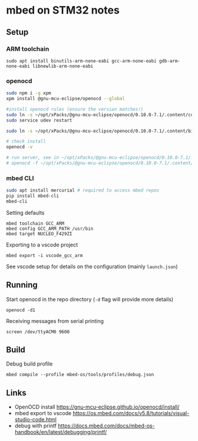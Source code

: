 # mbed on STM32 notes

## Setup

### ARM toolchain

`sudo apt install binutils-arm-none-eabi gcc-arm-none-eabi gdb-arm-none-eabi libnewlib-arm-none-eabi`

### openocd

```sh
sudo npm i -g xpm
xpm install @gnu-mcu-eclipse/openocd --global

#install openocd rules (ensure the version matches!)
sudo ln -s ~/opt/xPacks/@gnu-mcu-eclipse/openocd/0.10.0-7.1/.content/contrib/60-openocd.rules /etc/udev/rules.d/
sudo service udev restart

sudo ln -s ~/opt/xPacks/@gnu-mcu-eclipse/openocd/0.10.0-7.1/.content/bin/openocd /usr/bin/openocd

# check install
openocd -v

# run server, see in ~/opt/xPacks/@gnu-mcu-eclipse/openocd/0.10.0-7.1/.content/scripts/board to match yours eg
# openocd -f ~/opt/xPacks/@gnu-mcu-eclipse/openocd/0.10.0-7.1/.content/scripts/board/<name>.cfg

```

### mbed CLI

```sh
sudo apt install mercurial # required to access mbed repos
pip install mbed-cli
mbed-cli
```

Setting defaults

```
mbed toolchain GCC_ARM
mbed config GCC_ARM_PATH /usr/bin
mbed target NUCLEO_F429ZI
```

Exporting to a vscode project

`mbed export -i vscode_gcc_arm`

See vscode setup for details on the configuration (mainly `launch.json`)

## Running

Start openocd in the repo directory (`-d` flag will provide more details)

`openocd -d1`

Receiving messages from serial printing

`screen /dev/ttyACM0 9600`

## Build

Debug build profile

`mbed compile --profile mbed-os/tools/profiles/debug.json`

## Links

- OpenOCD install https://gnu-mcu-eclipse.github.io/openocd/install/
- mbed export to vscode https://os.mbed.com/docs/v5.8/tutorials/visual-studio-code.html
- debug with printf https://docs.mbed.com/docs/mbed-os-handbook/en/latest/debugging/printf/
